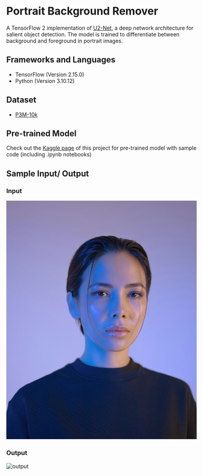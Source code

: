 # Portrait Background Remover
A TensorFlow 2 implementation of [U2-Net](https://arxiv.org/abs/2005.09007), a deep network architecture
for salient object detection. The model is trained to differentiate between background and foreground in portrait images.

## Frameworks and Languages
- TensorFlow (Version 2.15.0)
- Python (Version 3.10.12)

## Dataset

- [P3M-10k](https://paperswithcode.com/dataset/p3m-10k)

## Pre-trained Model
Check out the [Kaggle page](https://www.kaggle.com/models/vaishaknair456/u2-net-portrait-background-remover) of this project for pre-trained model with sample code (including .ipynb notebooks)

## Sample Input/ Output

### Input
![input](SampleImage.jpg)

### Output
![output](SampleOutput.png)
    